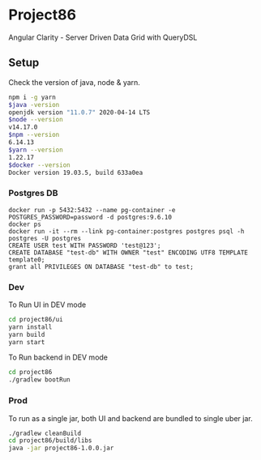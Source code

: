 # Project86

Angular Clarity - Server Driven Data Grid with QueryDSL

## Setup

Check the version of java, node & yarn.

```bash
npm i -g yarn
$java -version
openjdk version "11.0.7" 2020-04-14 LTS
$node --version
v14.17.0
$npm --version
6.14.13
$yarn --version
1.22.17
$docker --version
Docker version 19.03.5, build 633a0ea
```

### Postgres DB

```
docker run -p 5432:5432 --name pg-container -e POSTGRES_PASSWORD=password -d postgres:9.6.10
docker ps
docker run -it --rm --link pg-container:postgres postgres psql -h postgres -U postgres
CREATE USER test WITH PASSWORD 'test@123';
CREATE DATABASE "test-db" WITH OWNER "test" ENCODING UTF8 TEMPLATE template0;
grant all PRIVILEGES ON DATABASE "test-db" to test;
```

### Dev

To Run UI in DEV mode

```bash
cd project86/ui
yarn install
yarn build
yarn start
```

To Run backend in DEV mode

```bash
cd project86
./gradlew bootRun
```

### Prod
To run as a single jar, both UI and backend are bundled to single uber jar.

```bash
./gradlew cleanBuild
cd project86/build/libs
java -jar project86-1.0.0.jar
```
